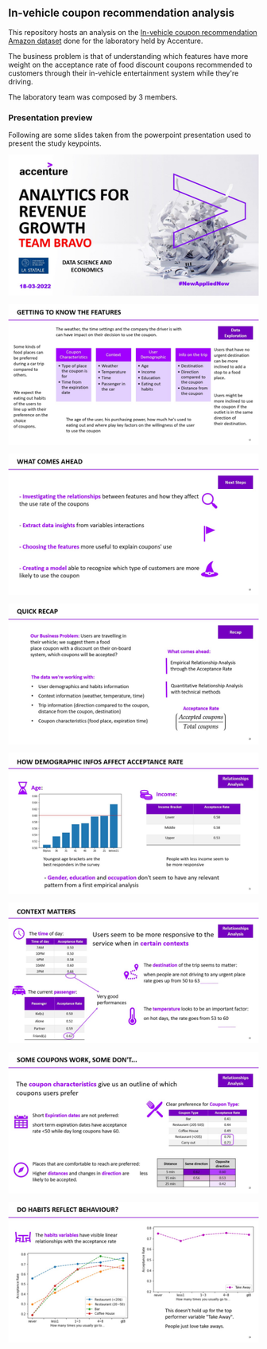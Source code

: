 ##  In-vehicle coupon recommendation analysis
This repository hosts an analysis on the [In-vehicle coupon recommendation Amazon dataset](https://www.kaggle.com/datasets/mathurinache/invehicle-coupon-recommendation) done for the laboratory held by Accenture.

The business problem is that of understanding which features have more weight on the acceptance rate of food discount coupons recommended to customers through their in-vehicle entertainment system while they're driving.

The laboratory team was composed by 3 members.

### Presentation preview
Following are some slides taken from the powerpoint presentation used to present the study keypoints.

![slide1](Slide1.jpg)

![slide12](Slide12.jpg)

![slide16](Slide16.jpg)

![slide20](Slide20.jpg)

![slide23](Slide21.jpg)

![slide23](Slide22.jpg)

![slide23](Slide23.jpg)

![slide24](Slide24.jpg)
